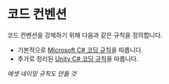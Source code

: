 # 코드 컨벤션

코드 컨벤션을 강제하기 위해 다음과 같은 규칙을 정의합니다.

- 기본적으로 [Microsoft C# 코딩 규칙](https://learn.microsoft.com/en-us/dotnet/csharp/fundamentals/coding-style/coding-conventions)을 따릅니다.
- 추가로 정리된 [Unity C# 코딩 규칙](https://unity.com/how-to/naming-and-code-style-tips-c-scripting-unity)을 따릅니다.

*에셋 네이밍 규칙도 만들 것*
